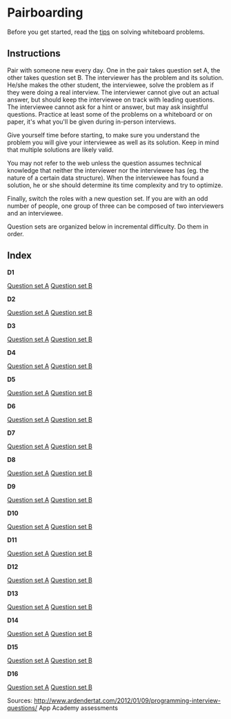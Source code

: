 # Pairboarding

Before you get started, read the [tips][tips] on solving whiteboard
problems.   

[tips]: tips.md

## Instructions

Pair with someone new every day. One in the pair takes question set A,
the other takes question set B. The interviewer has the problem and
its solution. He/she makes the other student, the interviewee, solve
the problem as if they were doing a real interview. The interviewer
cannot give out an actual answer, but should keep the interviewee on
track with leading questions. The interviewee cannot ask for a hint or
answer, but may ask insightful questions.  Practice at least some of the problems on a whiteboard or on paper, it's what you'll be given during in-person interviews. 

Give yourself time before starting, to make sure you understand the
problem you will give your interviewee as well as its solution. Keep
in mind that multiple solutions are likely valid.

You may not refer to the web unless the question assumes technical
knowledge that neither the interviewer nor the interviewee has
(eg. the nature of a certain data structure). When the interviewee has
found a solution, he or she should determine its time complexity and
try to optimize.

Finally, switch the roles with a new question set. If you are with an
odd number of people, one group of three can be composed of two
interviewers and an interviewee.

Question sets are organized below in incremental difficulty. Do them
in order.

## Index

**D1**

[Question set A](./questions/01A.md)
[Question set B](./questions/01B.md)

**D2**

[Question set A](./questions/02A.md)
[Question set B](./questions/02B.md)

**D3**

[Question set A](./questions/03A.md)
[Question set B](./questions/03B.md)

**D4**

[Question set A](./questions/04A.md)
[Question set B](./questions/04B.md)

**D5**

[Question set A](./questions/05A.md)
[Question set B](./questions/05B.md)

**D6**

[Question set A](./questions/06A.md)
[Question set B](./questions/06B.md)

**D7**

[Question set A](./questions/07A.md)
[Question set B](./questions/07B.md)

**D8**

[Question set A](./questions/08A.md)
[Question set B](./questions/08B.md)

**D9**

[Question set A](./questions/09A.md)
[Question set B](./questions/09B.md)

**D10**

[Question set A](./questions/10A.md)
[Question set B](./questions/10B.md)

**D11**

[Question set A](./questions/11A.md)
[Question set B](./questions/11B.md)

**D12**

[Question set A](./questions/12A.md)
[Question set B](./questions/12B.md)

**D13**

[Question set A](./questions/13A.md)
[Question set B](./questions/13B.md)

**D14**

[Question set A](./questions/14A.md)
[Question set B](./questions/14B.md)

**D15**

[Question set A](./questions/15A.md)
[Question set B](./questions/15B.md)

**D16**

[Question set A](./questions/16A.md)
[Question set B](./questions/16B.md)

Sources:
http://www.ardendertat.com/2012/01/09/programming-interview-questions/
App Academy assessments
